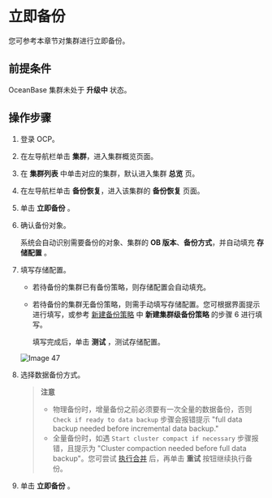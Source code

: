 # 立即备份

您可参考本章节对集群进行立即备份。

## 前提条件

OceanBase 集群未处于 **升级中** 状态。

## 操作步骤

1. 登录 OCP。

2. 在左导航栏单击 **集群**，进入集群概览页面。

3. 在 **集群列表** 中单击对应的集群，默认进入集群 **总览** 页。

4. 在左导航栏单击 **备份恢复**，进入该集群的 **备份恢复** 页面。

5. 单击 **立即备份** 。

6. 确认备份对象。

   系统会自动识别需要备份的对象、集群的 **OB 版本**、**备份方式**，并自动填充 **存储配置** 。

7. 填写存储配置。

   * 若待备份的集群已有备份策略，则存储配置会自动填充。

   * 若待备份的集群无备份策略，则需手动填写存储配置。您可根据界面提示进行填写，或参考 [新建备份策略](2.create-a-backup-strategy.md) 中 **新建集群级备份策略** 的步骤 6 进行填写。

     填写完成后，单击 **测试** ，测试存储配置。

   ![Image 47](https://obbusiness-private.oss-cn-shanghai.aliyuncs.com/doc/img/ocp/401/%E5%AD%98%E5%82%A8%E9%85%8D%E7%BD%AE1.png)

8. 选择数据备份方式。

   > **注意**
   >
   > * 物理备份时，增量备份之前必须要有一次全量的数据备份，否则 `Check if ready to data backup` 步骤会报错提示 "full data backup needed before incremental data backup."
   > * 全量备份时，如遇 `Start cluster compact if necessary` 步骤报错，且提示为 "Cluster compaction needed before full data backup"。您可尝试 [执行合并](../9.merge-management/4.perform-merge-1.md) 后，再单击 **重试** 按钮继续执行备份。

9. 单击 **立即备份** 。
